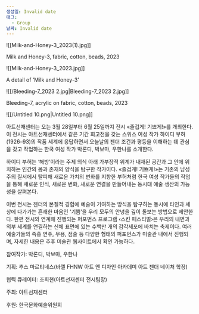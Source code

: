 ```yaml
---
생성일: Invalid date
태그:
  - Group
날짜: Invalid date
---
```

![[Milk-and-Honey-3_2023(1).jpg]]

Milk and Honey-3, fabric, cotton, beads, 2023

  

  

![[Milk-and-Honey-3_2023.jpg]]

A detail of ‘Milk and Honey-3’

  

  

![[/Bleeding-7_2023 2.jpg|Bleeding-7_2023 2.jpg]]

Bleeding-7, acrylic on fabric, cotton, beads, 2023

  

  

![[/Untitled 10.png|Untitled 10.png]]

  

  

아트선재센터는 오는 3월 28일부터 6월 25일까지 전시 «즐겁게! 기쁘게!»를 개최한다. 이 전시는 아트선재센터에서 같은 기간 회고전을 갖는 스위스 여성 작가 하이디 부허(1926–93)의 작품 세계에 응답하면서 오늘날의 젠더 조건과 평등을 이해하는 데 관심을 갖고 작업하는 한국 여성 작가 박론디, 박보마, 우한나를 소개한다.

하이디 부허는 ‘해방’이라는 주제 의식 아래 가부장적 위계가 내재된 공간과 그 안에 위치하는 인간의 몸과 존재의 양식을 탐구한 작가이다. «즐겁게! 기쁘게!»는 기존의 남성주의 질서에서 탈피해 새로운 가치의 변화를 지향한 부허처럼 한국 여성 작가들의 작업을 통해 새로운 인식, 새로운 변화, 새로운 연결을 만들어내는 동시대 예술 생산의 가능성을 살펴본다.

이번 전시는 젠더의 본질적 경험에 예술이 기여하는 방식을 탐구하는 동시에 타인과 세상에 다가가는 흔쾌한 마음인 ‘기쁨’을 우리 모두의 안녕을 깊이 돌보는 방법으로 제안한다. 한편 전시와 연계해 진행되는 퍼포먼스 프로그램 ‹스킨 페스티벌›은 우리의 내면과 외부 세계를 연결하는 신체 표면에 있는 수백만 개의 감각세포에 바치는 축제이다. 여러 예술가들의 즉흥 연주, 무용, 점술 등 다양한 형태의 퍼포먼스가 미술관 내에서 진행되며, 자세한 내용은 추후 미술관 웹사이트에서 확인 가능하다.

  

참여작가: 박론디, 박보마, 우한나

기획: 추스 마르티네스(바젤 FHNW 아트 앤 디자인 아카데미 아트 젠더 네이처 학장)

협력 큐레이터: 조희현(아트선재센터 전시팀장)

주최: 아트선재센터

후원: 한국문화예술위원회